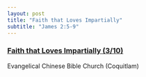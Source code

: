 ```yaml
---
layout: post
title: "Faith that Loves Impartially"
subtitle: "James 2:5-9"
---
```


### [Faith that Loves Impartially (3/10)](/faith-loves)
Evangelical Chinese Bible Church (Coquitlam)
